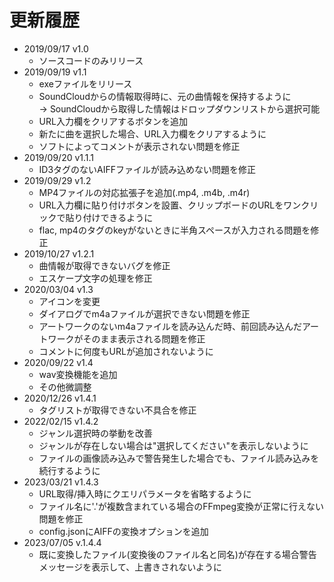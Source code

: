 # 更新履歴
- 2019/09/17 v1.0
    - ソースコードのみリリース
- 2019/09/19 v1.1
    - exeファイルをリリース
    - SoundCloudからの情報取得時に、元の曲情報を保持するように \
    -> SoundCloudから取得した情報はドロップダウンリストから選択可能
    - URL入力欄をクリアするボタンを追加
    - 新たに曲を選択した場合、URL入力欄をクリアするように
    - ソフトによってコメントが表示されない問題を修正
- 2019/09/20 v1.1.1
    - ID3タグのないAIFFファイルが読み込めない問題を修正
- 2019/09/29 v1.2
    - MP4ファイルの対応拡張子を追加(.mp4, .m4b, .m4r)
    - URL入力欄に貼り付けボタンを設置、クリップボードのURLをワンクリックで貼り付けできるように
    - flac, mp4のタグのkeyがないときに半角スペースが入力される問題を修正
- 2019/10/27 v1.2.1
    - 曲情報が取得できないバグを修正
    - エスケープ文字の処理を修正
- 2020/03/04 v1.3
    - アイコンを変更
    - ダイアログでm4aファイルが選択できない問題を修正
    - アートワークのないm4aファイルを読み込んだ時、前回読み込んだアートワークがそのまま表示される問題を修正
    - コメントに何度もURLが追加されないように
- 2020/09/22 v1.4
    - wav変換機能を追加
    - その他微調整
- 2020/12/26 v1.4.1
    - タグリストが取得できない不具合を修正
- 2022/02/15 v1.4.2
    - ジャンル選択時の挙動を改善
    - ジャンルが存在しない場合は"選択してください"を表示しないように
    - ファイルの画像読み込みで警告発生した場合でも、ファイル読み込みを続行するように
- 2023/03/21 v1.4.3
    - URL取得/挿入時にクエリパラメータを省略するように
    - ファイル名に'.'が複数含まれている場合のFFmpeg変換が正常に行えない問題を修正
    - config.jsonにAIFFの変換オプションを追加
- 2023/07/05 v.1.4.4
    - 既に変換したファイル(変換後のファイル名と同名)が存在する場合警告メッセージを表示して、上書きされないように
